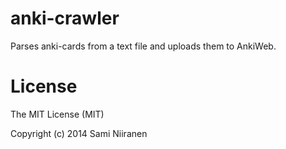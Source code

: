 anki-crawler
============

Parses anki-cards from a text file and uploads them to AnkiWeb.

# License
The MIT License (MIT)

Copyright (c) 2014 Sami Niiranen
